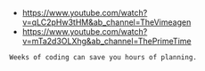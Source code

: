 - https://www.youtube.com/watch?v=qLC2pHw3tHM&ab_channel=TheVimeagen
- https://www.youtube.com/watch?v=mTa2d3OLXhg&ab_channel=ThePrimeTime

`Weeks of coding can save you hours of planning.`